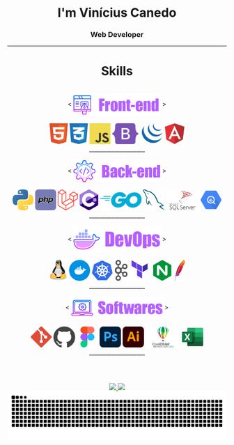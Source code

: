 <h1 align=center>I'm Vinícius Canedo</h1>
<h3 align=center>Web Developer</h3>

<hr>

<div align="center" >
  <h1>Skills</h1>
</div>
<br>

<div align="center">
    < <img src="./assets/images/front-end-title.png" align="center" width="200px"> >
    <br><br>
    <div align="center">
      <img src="./assets/logos/front-end/html.svg" height="48">
      <img src="./assets/logos/front-end/css.svg" height="48">
      <img src="./assets/logos/front-end/javascript.svg" height="48">
      <img src="./assets/logos/front-end/bootstrap.svg" height="48">
      <img src="./assets/logos/front-end/jquery.svg" height="48">
      <img src="./assets/logos/front-end/angular.svg" height="48">
    </div>
    ____________________
</div>

<br>

<div align="center">
    < <img src="./assets/images/back-end-title.png" align="center" width="200"> >
    <br><br>
    <div align="center">
      <img src="./assets/logos/back-end/python.svg" height="48">
      <img src="./assets/logos/back-end/php.svg" height="48">
      <img src="./assets/logos/back-end/laravel.svg" height="48">
      <img src="./assets/logos/back-end/c-sharp.svg" height="48">
      <img src="./assets/logos/back-end/go.svg" height="48">
      <img src="./assets/logos/back-end/mysql-dolphin.svg" height="48">
      <img src="./assets/logos/back-end/sql-server.svg" height="48">
      <img src="./assets/logos/back-end/bigquery.svg" height="48">
    </div>
    ____________________
</div>

<br>

<div align="center">
    < <img src="./assets/images/devops-title.png" align="center" width="200"> >
    <br><br>
    <div align="center">
      <img src="./assets/logos/devops/linux-tux.svg" height="48">
      <img src="./assets/logos/devops/docker.svg" height="48">
      <img src="./assets/logos/devops/kubernets.svg" height="48">
      <img src="./assets/logos/devops/kafka.svg" height="48">
      <img src="./assets/logos/devops/terraform.svg" height="48">
      <img src="./assets/logos/devops/nginx.svg" height="48">
      <img src="./assets/logos/devops/apache.svg" height="48">
    </div>
    ____________________
</div>

<br>

<div align="center">
    < <img src="./assets/images/softwares-title.png" align="center" width="210"> >
    <br><br>
    <div align="center">
      <img src="./assets/logos/softwares/git.svg" height="48">
      <img src="./assets/logos/softwares/github1.svg" height="48">
      <img src="./assets/logos/softwares/figma.svg" height="48">
      <img src="./assets/logos/softwares/photoshop.svg" height="48"> 
      <img src="./assets/logos/softwares/illustrator.svg" height="48">
      <img src="./assets/logos/softwares/coreldraw.svg" height="48">
      <img src="./assets/logos/softwares/excel.svg" height="48">
    </div>
    ____________________
</div>

<br><br>

<div align="center">
  <a href="https://github.com/ViniciusCanedo">
  <img height="150em" src="https://github-readme-stats.vercel.app/api?username=ViniciusCanedo&theme=midnight-purple&hide_border=true&include_all_commits=false&count_private=false"/>
  <img height="150em" src="https://github-readme-stats.vercel.app/api/top-langs/?username=ViniciusCanedo&theme=midnight-purple&hide_border=true&include_all_commits=false&count_private=false&layout=compact"/>
</div>

<!-- Proudly created with GPRM ( https://gprm.itsvg.in ) -->

<picture align="center">
  <source media="(prefers-color-scheme: dark)" srcset="https://raw.githubusercontent.com/ViniciusCanedo/ViniciusCanedo/output/github-contribution-grid-snake-dark.svg">
  <source media="(prefers-color-scheme: light)" srcset="https://raw.githubusercontent.com/ViniciusCanedo/ViniciusCanedo/output/github-contribution-grid-snake.svg">
  <img alt="github contribution grid snake animation" src="https://raw.githubusercontent.com/ViniciusCanedo/ViniciusCanedo/output/github-contribution-grid-snake.svg">
</picture>
